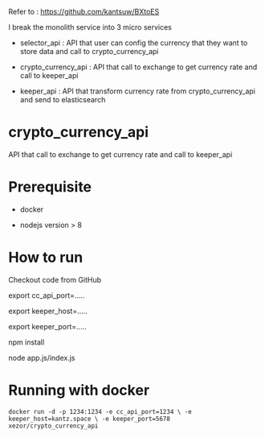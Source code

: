 Refer to : https://github.com/kantsuw/BXtoES

I break the monolith service into 3 micro services
  - selector_api : API that user can config the currency that they want to store data  and call to crypto_currency_api 
  
  - crypto_currency_api : API that call to exchange to get currency rate and call to keeper_api
  
  - keeper_api : API that transform currency rate from crypto_currency_api and send to elasticsearch

# crypto_currency_api

  API that call to exchange to get currency rate and call to keeper_api

# Prerequisite

- docker

- nodejs version > 8

# How to run 
  
  Checkout code from GitHub
  
  export cc_api_port=.....
  
  export keeper_host=.....
  
  export keeper_port=.....

  npm install
  
  node app.js/index.js

# Running with docker 

`docker run -d -p 1234:1234 -e cc_api_port=1234 \
-e keeper_host=kantz.space \
-e keeper_port=5678 xezor/crypto_currency_api
`
